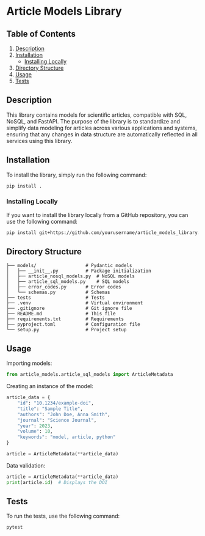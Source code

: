 # Article Models Library

## Table of Contents

1. [Description](#description)
2. [Installation](#installation)
   - [Installing Locally](#installing-locally)
3. [Directory Structure](#directory-structure)
4. [Usage](#usage)
5. [Tests](#tests)

## Description

This library contains models for scientific articles, compatible with SQL, NoSQL, and FastAPI. The purpose of the library is to standardize and simplify data modeling for articles across various applications and systems, ensuring that any changes in data structure are automatically reflected in all services using this library.

## Installation

To install the library, simply run the following command:

```sh
pip install .
```

### Installing Locally
If you want to install the library locally from a GitHub repository, you can use the following command:

```sh
pip install git+https://github.com/yourusername/article_models_library.git
```

## Directory Structure

```article_models_library
├── models/                  # Pydantic models
│   ├── __init__.py          # Package initialization
│   ├── article_nosql_models.py  # NoSQL models
│   ├── article_sql_models.py    # SQL models
│   ├── error_codes.py       # Error codes
│   └── schemas.py           # Schemas
├── tests                    # Tests
├── .venv                    # Virtual environment
├── .gitignore               # Git ignore file
├── README.md                # This file
├── requirements.txt         # Requirements
├── pyproject.toml           # Configuration file
└── setup.py                 # Project setup
```


## Usage

Importing models:

```python
from article_models.article_sql_models import ArticleMetadata
```
Creating an instance of the model:
```python
article_data = {
    "id": "10.1234/example-doi",
    "title": "Sample Title",
    "authors": "John Doe, Anna Smith",
    "journal": "Science Journal",
    "year": 2023,
    "volume": 10,
    "keywords": "model, article, python"
}

article = ArticleMetadata(**article_data)
```

Data validation:
```python
article = ArticleMetadata(**article_data)
print(article.id)  # Displays the DOI
```
## Tests

To run the tests, use the following command:

```sh
pytest
```

